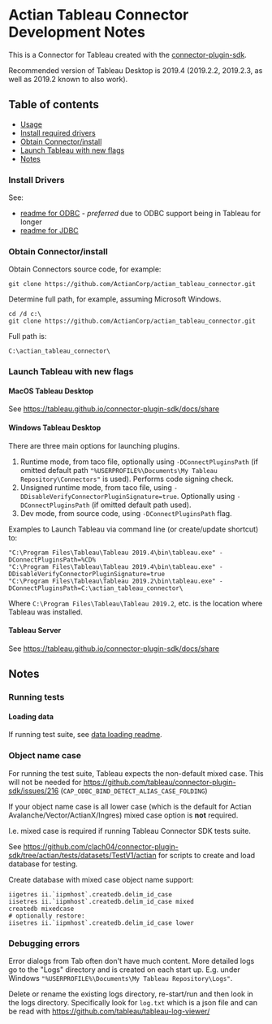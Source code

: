 # Actian Tableau Connector Development Notes


This is a Connector for Tableau created with the [connector-plugin-sdk](https://github.com/tableau/connector-plugin-sdk).

Recommended version of Tableau Desktop is 2019.4 (2019.2.2, 2019.2.3, as well as 2019.2 known to also work).

Table of contents
-----------------

  * [Usage](#usage)
  * [Install required drivers](#install-drivers)
  * [Obtain Connector/install](#obtain-connector-install)
  * [Launch Tableau with new flags](#launch-tableau-with-new-flags)
  * [Notes](#notes)

### Install Drivers

See:

  * [readme for ODBC](actian_odbc/README.md) - *preferred* due to ODBC support being in Tableau for longer
  * [readme for JDBC](actian_jdbc/README.md)


### Obtain Connector/install

Obtain Connectors source code, for example:

    git clone https://github.com/ActianCorp/actian_tableau_connector.git

Determine full path, for example, assuming Microsoft Windows.

    cd /d c:\
    git clone https://github.com/ActianCorp/actian_tableau_connector.git

Full path is:

    C:\actian_tableau_connector\

### Launch Tableau with new flags

#### MacOS Tableau Desktop

See https://tableau.github.io/connector-plugin-sdk/docs/share

#### Windows Tableau Desktop

There are three main options for launching plugins.

  1. Runtime mode, from taco file, optionally using `-DConnectPluginsPath` (if omitted default path `"%USERPROFILE%\Documents\My Tableau Repository\Connectors"` is used). Performs code signing check.
  2. Unsigned runtime mode, from taco file, using `-DDisableVerifyConnectorPluginSignature=true`. Optionally using `-DConnectPluginsPath` (if omitted default path used).
  3. Dev mode, from source code, using `-DConnectPluginsPath` flag.

Examples to Launch Tableau via command line (or create/update shortcut) to:

    "C:\Program Files\Tableau\Tableau 2019.4\bin\tableau.exe" -DConnectPluginsPath=%CD%
    "C:\Program Files\Tableau\Tableau 2019.4\bin\tableau.exe" -DDisableVerifyConnectorPluginSignature=true
    "C:\Program Files\Tableau\Tableau 2019.2\bin\tableau.exe" -DConnectPluginsPath=C:\actian_tableau_connector\

Where `C:\Program Files\Tableau\Tableau 2019.2`, etc. is the location where Tableau was installed.

#### Tableau Server

See https://tableau.github.io/connector-plugin-sdk/docs/share




Notes
-----


### Running tests

#### Loading data

If running test suite, see [data loading readme](https://github.com/clach04/connector-plugin-sdk/tree/actian/tests/datasets/TestV1/actian/README.md).

### Object name case

For running the test suite, Tableau expects the non-default mixed case. This will not be needed for https://github.com/tableau/connector-plugin-sdk/issues/216 (`CAP_ODBC_BIND_DETECT_ALIAS_CASE_FOLDING`)

If your object name case is all lower case (which is the default for Actian Avalanche/Vector/ActianX/Ingres) mixed case option is **not** required.

I.e. mixed case is required if running Tableau Connector SDK tests suite.

See https://github.com/clach04/connector-plugin-sdk/tree/actian/tests/datasets/TestV1/actian for scripts to create and load database for testing.

Create database with mixed case object name support:

    iigetres ii.`iipmhost`.createdb.delim_id_case
    iisetres ii.`iipmhost`.createdb.delim_id_case mixed
    createdb mixedcase
    # optionally restore:
    iisetres ii.`iipmhost`.createdb.delim_id_case lower

### Debugging errors

Error dialogs from Tab often don't have much content. More detailed logs go to the "Logs" directory and is created on each start up. E.g. under Windows `"%USERPROFILE%\Documents\My Tableau Repository\Logs"`.

Delete or rename the existing logs directory, re-start/run and then look in the logs directory. Specifically look for `log.txt` which is a json file and can be read with https://github.com/tableau/tableau-log-viewer/
